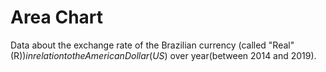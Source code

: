 # Area Chart

Data about the exchange rate of the Brazilian currency (called "Real"(R$)) in relation to the American Dollar (US$) over year(between 2014 and 2019).   






